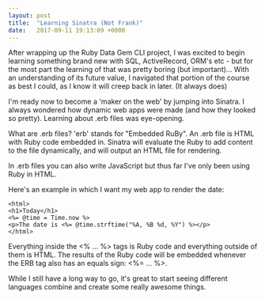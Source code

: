 ```yaml
---
layout: post
title:  "Learning Sinatra (Not Frank)"
date:   2017-09-11 19:13:09 +0000
---
```




After wrapping up the Ruby Data Gem CLI project, I was excited to begin learning something brand new with SQL, ActiveRecord, ORM's etc - but for the most part the learning of that was pretty boring (but important)... With an understanding of its future value, I navigated that portion of the course as best I could, as I know it will creep back in later. (It always does)

I'm ready now to become a 'maker on the web' by jumping into Sinatra. I always wondered how dynamic web apps were made (and how they looked so pretty). Learning about .erb files was eye-opening.

What are .erb files? 'erb' stands for "Embedded RuBy". An .erb file is HTML with Ruby code embedded in. Sinatra will evaluate the Ruby to add content to the file dynamically, and will output an HTML file for rendering. 

In .erb files you can also write JavaScript but thus far I've only been using Ruby in HTML. 

Here's an example in which I want my web app to render the date: 

```
<html>
<h1>Today</h1>
<%= @time = Time.now %>
<p>The date is <%= @time.strftime("%A, %B %d, %Y") %></p>
</html>
```

Everything inside the <% ... %>  tags is Ruby code and everything outside of them is HTML. The results of the Ruby code will be embedded whenever the ERB tag also has an equals sign: <%= ... %>.

While I still have a long way to go, it's great to start seeing different languages combine and create some really awesome things.  
